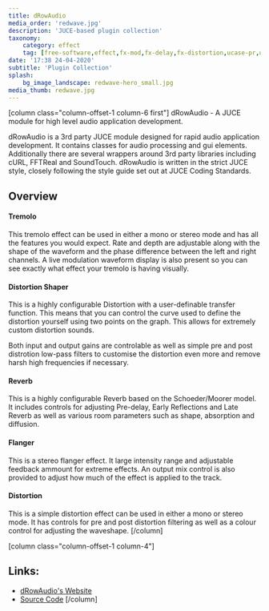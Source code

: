 ```yaml
---
title: dRowAudio
media_order: 'redwave.jpg'
description: 'JUCE-based plugin collection'
taxonomy:
    category: effect
    tag: [free-software,effect,fx-mod,fx-delay,fx-distortion,ucase-pr,ucase-fx]
date: '17:38 24-04-2020'
subtitle: 'Plugin Collection'
splash:
    bg_image_landscape: redwave-hero_small.jpg
media_thumb: redwave.jpg
---
```

[column class="column-offset-1 column-6 first"]
dRowAudio - A JUCE module for high level audio application development.

dRowAudio is a 3rd party JUCE module designed for rapid audio application development. It contains classes for audio processing and gui elements. Additionally there are several wrappers around 3rd party libraries including cURL, FFTReal and SoundTouch. dRowAudio is written in the strict JUCE style, closely following the style guide set out at JUCE Coding Standards.

## Overview

#### Tremolo
This tremolo effect can be used in either a mono or stereo mode and has all the features you would expect. Rate and depth are adjustable along with the shape of the waveform and the phase difference between the left and right channels. A live modulation waveform display is also present so you can see exactly what effect your tremolo is having visually.

#### Distortion Shaper
This is a highly configurable Distortion with a user-definable transfer function. This means that you can control the curve used to define the distortion yourself using two points on the graph. This allows for extremely custom distortion sounds.

Both input and output gains are controlable as well as simple pre and post distrotion low-pass filters to customise the distortion even more and remove harsh high frequencies if necessary.

#### Reverb
This is a highly configurable Reverb based on the Schoeder/Moorer model. It includes controls for adjusting Pre-delay, Early Reflections and Late Reverb as well as various room parameters such as shape, absorption and diffusion.

#### Flanger
This is a stereo flanger effect. It large intensity range and adjustable feedback ammount for extreme effects. An output mix control is also provided to adjust how much of the effect is applied to the track.

#### Distortion
This is a simple distortion effect can be used in either a mono or stereo mode. It has controls for pre and post distortion filtering as well as a colour control for adjusting the waveshape.
[/column]

[column class="column-offset-1 column-4"]
## Links:
+ [dRowAudio's Website](http://www.drowaudio.co.uk/products.php)
+ [Source Code](https://github.com/drowaudio/drowaudio)
[/column]
